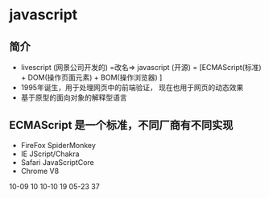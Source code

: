 # javascript

## 简介
- livescript (网景公司开发的) =改名=> javascript (开源) = [ECMAScript(标准) + DOM(操作页面元素) + BOM(操作浏览器) ]
- 1995年诞生，用于处理网页中的前端验证， 现在也用于网页的动态效果
- 基于原型的面向对象的解释型语言

## ECMAScript 是一个标准，不同厂商有不同实现
- FireFox SpiderMonkey
- IE      JScript/Chakra
- Safari  JavaScriptCore
- Chrome  V8


10-09  10
10-10  19
05-23  37
